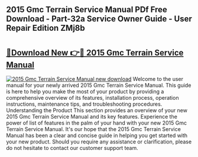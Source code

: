 ## 2015 Gmc Terrain Service Manual PDf Free Download - Part-32a Service Owner Guide - User Repair Edition ZMj8b

# <h2><a href="http://bc63574.oget.top/?id=2015+Gmc+Terrain+Service+Manual">🔗Download New 👉🔴 2015 Gmc Terrain Service Manual</a></h2>

[![2015 Gmc Terrain Service Manual new download](https://i.imgur.com/5g1atiW.png)](http://bc63574.oget.top/?id=2015+Gmc+Terrain+Service+Manual)
Welcome to the user manual for your newly arrived 2015 Gmc Terrain Service Manual. This guide is here to help you make the most of your product by providing a comprehensive overview of its features, installation process, operation instructions, maintenance tips, and troubleshooting procedures. Understanding the Product This section provides an overview of your new 2015 Gmc Terrain Service Manual and its key features. Experience the power of list of features in the palm of your hand with your new 2015 Gmc Terrain Service Manual. It's our hope that the 2015 Gmc Terrain Service Manual has been a clear and concise guide in helping you get started with your new product. Should you require any assistance or clarification, please do not hesitate to contact our customer support team.
